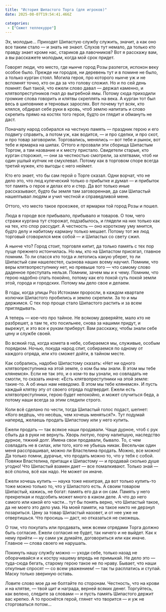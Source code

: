 ```yaml
---
title: "История Шипастого Торга (для игроков)"
date: 2025-08-07T19:54:41.466Z

categories:
 - ["Сюжет теллекурре"]
---
```


Эх, молодые… Приходят Шипастую службу служить, значит, а как оно все
таким стало — и знать не знают. Слухов тут немало, да только кто правду
знает кроме нас, стариков да лавочников? Вот я расскажу вам, а вы
расскажете молодым, когда мой срок придет.

Говорят люди, что место, где нынче город Розы разлегся, испокон веку
особое было. Прежде ни городов, ни деревень тут и в помине не было, а
только курган стоял. Могила героя, про которого нынче уж и не вспомнят
точно, кто он да за что голову сложил. Но и по сей день помнят: был
такой, что ежели слово давал — держал каменно, и клятвопреступников гнал
до выгребной ямы. Потому сюда приходили громкие слова говорить и клятвы
скреплять на века. А курган тот был весь в шиповнике и терновых
зарослях. Вот почему тут всяк, кто клялся, обдирал себе руки в кровь,
чтоб землю напитать и слово скрепить прямо на костях того героя, будто
он глядит и обмануть не даст.

Поначалу народ собирался на честную память — праздник герою и его
подвигу справить, а потом уж, как водится, — и про сделки, и про скот, и
про товар заговорили. Торговались, менялись — вот тебе и рынок, вот тебе
и ярмарка на шипах. Оттого и прозвали эти сборища Шипастым Торгом, а там
название и к месту пристало. Свидетели старые, кто курган сторожил, —
они за честностью смотрели, за клятвами, чтоб ни один ушлый купчик не
смухлевал. Потому как в торговом споре всегда третий нужен, кто выгоды с
него неймет.

Кто его знает, что бы сам герой о Торге сказал. Одни ворчат, что не дело
это, что люд купеческий только о прибытке и думал — и прибыток тот
память о герое и делах его и стер. Да вот только иные рассказывают,
будто бы земля там заговоренная, да сам Шипастый нашептывал людям и учил
честной и справедливой мене.

Оттого, что место такое проезжее, от ярмарки той город Розы и пошел.

Люда в городе все прибывало, прибывало и товаров. О том, чего стражи
кургана тут сторожат, подзабылось, и глядели на них только как на тех,
кто спор рассудит. А честность — оно короткому уму мнится, будто делу и
набитому карману только мешает. Потому тот же люд торговый сговорился
меж собой — и Шипастых со свету сжил.

А нынче что? Город стоит, торговля кипит, да только память с тех пор
пуще прежнего истончилась. Но мы, кто на Шипастом присягал, главное
помним. То ли спасся кто тогда и летопись какую уберег, то ли Шипастый
сам нашелестел, сызнова наших всему научил. Помним, что веры
клятвопреступнику нет, но превыше того — что самому слово даденное
преступать нельзя. Помним, зачем мы и к чему. Помним, что герою надобно
спать покойно, потому как его покой суть покой земли этой, города и
городских. Потому мы дело свое и делаем.

В годы, когда улицы Роз Истоками проросли, в каждом квартале колючки
Шипастого пробились и землю скрепили. За то и мы держимся. С тех пор
проще стало Шипастого растить и за всем приглядывать.

А теперь — кое-что про тайное. Не всякому доверяйте, мало кто не
разбрешет, а там те, кто посильнее, снова за нашими придут, и вырежут, и
это все к рукам приберут. Вам расскажу, чтобы знали себе цену и службе
своей.

Во всякий год, когда комета в небе, собираемся мы, служивые, особым
порядком. Ночью, покуда народ спит, собираемся по одному от каждого
отряда, или кто сможет дойти, в тайном месте.

Как собрались, надобно Шипастому сказать: «Нет ни одного
клятвопреступника на этой земле, о ком бы мы знали. В этом мы тебе
клянемся». Если не так это, и о ком-то вы узнали, но совладать не
смогли, то сказать иначе: «Есть клятвопреступники на этой земле:
такие-то. А об иных нам неведомо. В этом мы тебе клянемся». И пусть
каждый клятву эту от своего отряда подтвердит. Ежели есть
клятвопреступники, герою будет непокойно, и может случиться беда, а
потому наши всегда за этим следили строго.

Коли всё сделано по чести, тогда Шипастый голос подаст, шепнет: «Кого
ведёшь, что несёшь, чем хочешь меняться?». Тут подумай наперед, желаешь
продать Шипастому или у него купить.

Ежели продать — так всякое наши продавали. Чаще дурное, чтоб с рук сбыть
да в руки не вернуть. Хворь лютую, порчу налипшую, наследство дурное,
тяжкий долг. Имена свои продавали, бывало. То, с чем совладать не в
силах, или того, кого не убьешь никак. Весельчак один меня расспрашивал,
можно ли Властелина продать. Можно, все можно! Да только помни, дурачье,
что продать можно то, что у тебя с собой. Повяжи Властелина, притащи к
Шипастому — и продавай сколько душе угодно! Что Шипастый взамен дает —
все помалкивают. Только знай — всё сполна, всё как надо. Не может он
иначе.

Ежели хочешь купить — наука тоже нехитрая, да вот только купить-то тоже
можно только то, что у Шипастого есть. А своим товаром Шипастый, кажись,
не богат: память его да и он сам. Память у него прекрепкая и подсобить
может много в каком деле. А что до него самого или какой его части… тут
бы понять верно, что Шипастый такое, да не моего это дело ума. На моей
памяти, на такое никто не дерзнул позариться. Цену за товар Шипастый
назовет, и от нее уже не отвертишься. Что просишь — даст, но отказаться
не сможешь.

О том, что покупать или продавать, меж всеми отрядами Торга должно быть
согласие. Ежели согласия не будет, так ничего и не выйдет. Как к нему
прийти — ну сами уж думайте, договориться или как иначе. Главное — слова
своего не нарушать.

Покинуть нашу службу можно — уходи себе, только назад не оборачивайся и
к костру нашему впредь не примыкай. Не дело это — туда-сюда бегать,
старому герою такое не по нраву. Бывает, что наши откупные спросят — со
всем уважением! — так ты расплатись и ступай. Маску только звериную
оставь.

Ловите слово мое да не болтайте по сторонам. Честность, что на крови и
на клятве, — твой щит и награда, верней всяких денег. Торгуйтесь, как
велено, следите за словами — и пусть память Шипастого держит вас крепко.
А то проснётся герой, глянет что творится — и уж не сторговаться потом…
